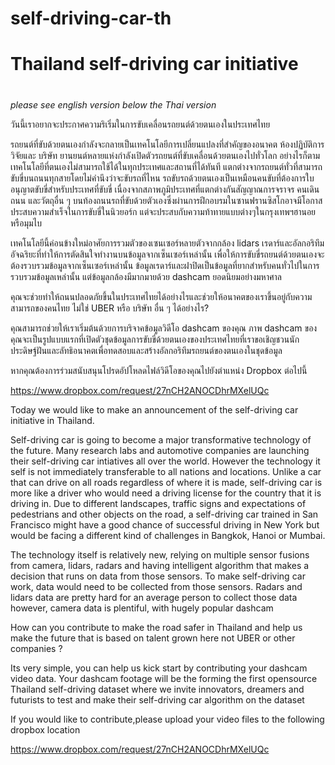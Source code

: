 # self-driving-car-th
# Thailand self-driving car initiative <h1>
*please see english version below the Thai version*

วันนี้เราอยากจะประกาศความริเริ่มในการขับเคลื่อนรถยนต์ด้วยตนเองในประเทศไทย

รถยนต์ที่ขับด้วยตนเองกำลังจะกลายเป็นเทคโนโลยีการเปลี่ยนแปลงที่สำคัญของอนาคต ห้องปฏิบัติการวิจัยและ บริษัท ยานยนต์หลายแห่งกำลังเปิดตัวรถยนต์ที่ขับเคลื่อนด้วยตนเองไปทั่วโลก อย่างไรก็ตามเทคโนโลยีที่ตนเองไม่สามารถใช้ได้ในทุกประเทศและสถานที่ได้ทันที แตกต่างจากรถยนต์ทั่วที่สามารถขับขี่บนถนนทุกสายโดยไม่คำนึงว่าจะขับรถที่ไหน รถขับรถด้วยตนเองเป็นเหมือนคนขับที่ต้องการใบอนุญาตขับขี่สำหรับประเทศที่ขับขี่ เนื่องจากสภาพภูมิประเทศที่แตกต่างกันสัญญาณการจราจร คนเดินถนน และวัตถุอื่น ๆ บนท้องถนนรถที่ขับด้วยตัวเองซึ่งผ่านการฝึกอบรมในซานฟรานซิสโกอาจมีโอกาสประสบความสำเร็จในการขับขี่ในนิวยอร์ก แต่จะประสบกับความท้าทายแบบต่างๆในกรุงเทพฯฮานอยหรือมุมไบ

เทคโนโลยีนี้ค่อนข้างใหม่อาศัยการรวมตัวของเซนเซอร์หลายตัวจากกล้อง lidars เรดาร์และอัลกอริทึมอัจฉริยะที่ทำให้การตัดสินใจทำงานบนข้อมูลจากเซ็นเซอร์เหล่านั้น เพื่อให้การขับขี่รถยนต์ด้วยตนเองจะต้องรวบรวมข้อมูลจากเซ็นเซอร์เหล่านั้น ข้อมูลเรดาร์และฝาปิดเป็นข้อมูลที่ยากสำหรับคนทั่วไปในการรวบรวมข้อมูลเหล่านั้น แต่ข้อมูลกล้องมีมากมายด้วย dashcam ยอดนิยมอย่างมหาศาล

คุณจะช่วยทำให้ถนนปลอดภัยขึ้นในประเทศไทยได้อย่างไรและช่วยให้อนาคตของเราขึ้นอยู่กับความสามารถของคนไทย ไม่ใช่ UBER หรือ บริษัท อื่น ๆ ได้อย่างไร?

คุณสามารถช่วยให้เราเริ่มต้นด้วยการบริจาคข้อมูลวิดีโอ dashcam ของคุณ ภาพ dashcam ของคุณจะเป็นรูปแบบแรกที่เปิดตัวชุดข้อมูลการขับขี่ด้วยตนเองของประเทศไทยที่เราขอเชิญชวนนักประดิษฐ์ฝันและลัทธิอนาคตเพื่อทดสอบและสร้างอัลกอริทึมรถยนต์ของตนเองในชุดข้อมูล

หากคุณต้องการร่วมสนับสนุนโปรดอัปโหลดไฟล์วิดีโอของคุณไปยังตำแหน่ง Dropbox ต่อไปนี้

https://www.dropbox.com/request/27nCH2ANOCDhrMXelUQc
  
  Today we would like to make an announcement of the self-driving car initiative in Thailand.

  Self-driving car is going to become a major transformative technology of the future. Many research labs and automotive companies are launching their self-driving car intiatives all over the world. However the technology it self is not immediately transferable to all nations and locations. Unlike a car that can drive on all roads regardless of where it is made, self-driving car is more like a driver who would need a driving license for the country that it is driving in. Due to different landscapes, traffic signs and expectations of pedestrians and other objects on the road, a self-driving car trained in San Francisco might have a good chance of successful driving in New York but would be facing a different kind of challenges in Bangkok, Hanoi or Mumbai.

  The technology itself is relatively new, relying on multiple sensor fusions from camera, lidars, radars and having intelligent algorithm that makes a decision that runs on data from those sensors. To make self-driving car work, data would need to be collected from those sensors. Radars and lidars data are pretty hard for an average person to collect those data however, camera data is plentiful, with hugely popular dashcam
  
  How can you contribute to make the road safer in Thailand and help us make the future that is based on talent grown here not UBER or other companies ?
  
  Its very simple, you can help us kick start by contributing your dashcam video data. Your dashcam footage will be the forming the first opensource Thailand self-driving dataset where we invite innovators, dreamers and futurists to test and make their self-driving car algorithm on the dataset
  
  If you would like to contribute,please upload your video files to the following dropbox location
  
  https://www.dropbox.com/request/27nCH2ANOCDhrMXelUQc
  
  

